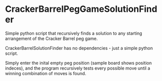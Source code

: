 # CrackerBarrelPegGameSolutionFinder
Simple python script that recursively finds a solution to any starting arrangement of the Cracker Barrel peg game.

CrackerBarrelSolutionFinder has no dependencies - just a simple python script.

Simply enter the inital empty peg position (sample board shows position indeces), and the program recursively tests every possible move
until a winning combination of moves is found.
